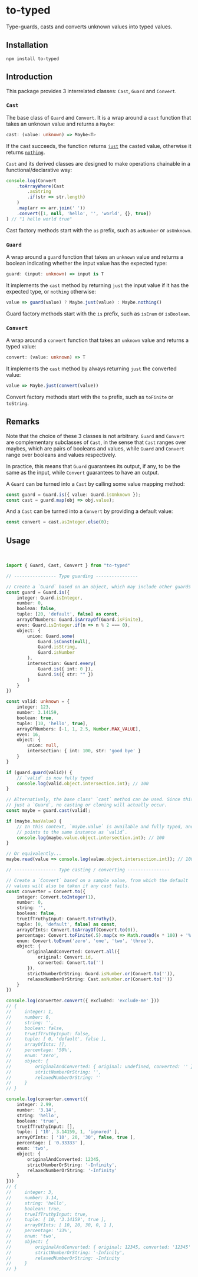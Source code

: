 # to-typed

Type-guards, casts and converts unknown values into typed values. 

## Installation

```
npm install to-typed
```

## Introduction

This package provides 3 interrelated classes: `Cast`, `Guard` and `Convert`. 

### `Cast`

The base class of `Guard` and `Convert`. It is a wrap around a `cast` function that takes an unknown value and returns a `Maybe`:

```typescript
cast: (value: unknown) => Maybe<T>
```

If the cast succeeds, the function returns [`just`](https://github.com/jsoldi/to-typed/blob/3304df454a9721f6b3b65b90c1ff4a0953537d36/src/lib/maybe.ts#L4) the casted value, otherwise it returns [`nothing`](https://github.com/jsoldi/to-typed/blob/3304df454a9721f6b3b65b90c1ff4a0953537d36/src/lib/maybe.ts#L9). 

`Cast` and its derived classes are designed to make operations chainable in a functional/declarative way:

```typescript
console.log(Convert
    .toArrayWhere(Cast
        .asString
        .if(str => str.length)
    )
    .map(arr => arr.join(' '))
    .convert([1, null, 'hello', '', 'world', {}, true])
) // "1 hello world true"
```

Cast factory methods start with the `as` prefix, such as `asNumber` or `asUnknown`.

### `Guard`

A wrap around a `guard` function that takes an `unknown` value and returns a boolean indicating whether the input value has the expected type:

```typescript
guard: (input: unknown) => input is T
```

It implements the `cast` method by returning `just` the input value if it has the expected type, or `nothing` otherwise:

```typescript
value => guard(value) ? Maybe.just(value) : Maybe.nothing()
```

Guard factory methods start with the `is` prefix, such as `isEnum` or `isBoolean`.

### `Convert`

A wrap around a `convert` function that takes an `unknown` value and returns a typed value:

```typescript
convert: (value: unknown) => T
```

It implements the `cast` method by always returning `just` the converted value:

```typescript
value => Maybe.just(convert(value))
```

Convert factory methods start with the `to` prefix, such as `toFinite` or `toString`.

## Remarks

Note that the choice of these 3 classes is not arbitrary. `Guard` and `Convert` are complementary subclasses of `Cast`, in the sense that `Cast` ranges over maybes, which are pairs of booleans and values, while `Guard` and `Convert` range over booleans and values respectively. 

In practice, this means that `Guard` guarantees its output, if any, to be the same as the input, while `Convert` guarantees to have an output. 

A `Guard` can be turned into a `Cast` by calling some value mapping method:

```typescript
const guard = Guard.is({ value: Guard.isUnknown }); 
const cast = guard.map(obj => obj.value);
```

And a `Cast` can be turned into a `Convert` by providing a default value:

```typescript
const convert = cast.asInteger.else(0);
```

## Usage
 
```typescript
import { Guard, Cast, Convert } from "to-typed"

// ---------------- Type guarding ----------------

// Create a `Guard` based on an object, which may include other guards
const guard = Guard.is({
    integer: Guard.isInteger,
    number: 0,
    boolean: false,
    tuple: [20, 'default', false] as const,
    arrayOfNumbers: Guard.isArrayOf(Guard.isFinite),
    even: Guard.isInteger.if(n => n % 2 === 0),
    object: {
        union: Guard.some(
            Guard.isConst(null),
            Guard.isString,
            Guard.isNumber
        ),
        intersection: Guard.every(
            Guard.is({ int: 0 }),
            Guard.is({ str: "" })
        )
    }
})

const valid: unknown = {
    integer: 123,
    number: 3.14159,
    boolean: true,
    tuple: [10, 'hello', true],
    arrayOfNumbers: [-1, 1, 2.5, Number.MAX_VALUE],
    even: 16,
    object: {
        union: null,
        intersection: { int: 100, str: 'good bye' }
    }
}

if (guard.guard(valid)) {
    // `valid` is now fully typed
    console.log(valid.object.intersection.int); // 100
}

// Alternatively, the base class' `cast` method can be used. Since this is
// just a `Guard`, no casting or cloning will actually occur.
const maybe = guard.cast(valid);

if (maybe.hasValue) {
    // In this context, `maybe.value` is available and fully typed, and it
    // points to the same instance as `valid`.
    console.log(maybe.value.object.intersection.int); // 100
}

// Or equivalently...
maybe.read(value => console.log(value.object.intersection.int)); // 100

// ---------------- Type casting / converting ----------------

// Create a `Convert` based on a sample value, from which the default
// values will also be taken if any cast fails.
const converter = Convert.to({
    integer: Convert.toInteger(1),
    number: 0,
    string: '',
    boolean: false,
    trueIfTruthyInput: Convert.toTruthy(),
    tuple: [0, 'default', false] as const,
    arrayOfInts: Convert.toArrayOf(Convert.to(0)),
    percentage: Convert.toFinite(.5).map(x => Math.round(x * 100) + '%'),
    enum: Convert.toEnum('zero', 'one', 'two', 'three'),
    object: {
        originalAndConverted: Convert.all({
            original: Convert.id,
            converted: Convert.to('')
        }),
        strictNumberOrString: Guard.isNumber.or(Convert.to('')),
        relaxedNumberOrString: Cast.asNumber.or(Convert.to(''))
    }
})

console.log(converter.convert({ excluded: 'exclude-me' }))
// {
//     integer: 1,
//     number: 0,
//     string: '',
//     boolean: false,
//     trueIfTruthyInput: false,
//     tuple: [ 0, 'default', false ],
//     arrayOfInts: [],
//     percentage: '50%',
//     enum: 'zero',
//     object: {
//         originalAndConverted: { original: undefined, converted: '' },
//         strictNumberOrString: '',
//         relaxedNumberOrString: ''
//     }
// }

console.log(converter.convert({
    integer: 2.99,
    number: '3.14',
    string: 'hello',
    boolean: 'true',
    trueIfTruthyInput: [],
    tuple: [ '10', 3.14159, 1, 'ignored' ],
    arrayOfInts: [ '10', 20, '30', false, true ],
    percentage: [ '0.33333' ],
    enum: 'two',
    object: {
        originalAndConverted: 12345,
        strictNumberOrString: '-Infinity',
        relaxedNumberOrString: '-Infinity'
    }
}))
// {
//     integer: 3,
//     number: 3.14,
//     string: 'hello',
//     boolean: true,
//     trueIfTruthyInput: true,
//     tuple: [ 10, '3.14159', true ],
//     arrayOfInts: [ 10, 20, 30, 0, 1 ],
//     percentage: '33%',
//     enum: 'two',
//     object: {
//         originalAndConverted: { original: 12345, converted: '12345' },
//         strictNumberOrString: '-Infinity',
//         relaxedNumberOrString: -Infinity
//     }
// }
```
